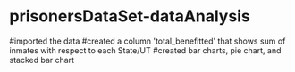 # prisonersDataSet-dataAnalysis
#imported the data
#created a column 'total_benefitted' that shows sum of inmates with respect to each State/UT
#created bar charts, pie chart, and stacked bar chart
